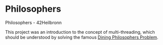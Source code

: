 # Philosophers
Philosophers - 42Heilbronn

This project was an introduction to the concept of multi-threading, which should be understood by solving the famous [Dining Philosophers Problem].



[Dining Philosophers Problem]: https://en.wikipedia.org/wiki/Dining_philosophers_problem
